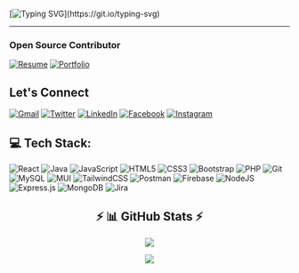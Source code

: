 [![Typing SVG](https://readme-typing-svg.demolab.com?font=Popins&weight=600&size=22&duration=6000&pause=1000&color=2784F7&center=true&width=435&lines=Hello+%F0%9F%91%8B+I'm+Kalp+Prajapati.;I'm+Software+Developer.)](https://git.io/typing-svg)
<hr>
<h3>Open Source Contributor</h3>
  
[![Resume](https://img.shields.io/badge/My_Resume-00A98F.svg?style=for-the-badge&logo=aboutdotme&logoColor=white)](https://drive.google.com/file/d/1I-gnZKiJ4xvJxmMwDDE3IA0f6vnIfdNG/view?usp=sharing)
[![Portfolio](https://img.shields.io/badge/Portfolio-%23000000.svg?style=for-the-badge&logo=firefox&logoColor=#FF7139)](https://kalp-prajapati.web.app/)

## Let's Connect 
<p align="left">
  
  [![Gmail](https://img.shields.io/badge/Gmail-D14836?style=for-the-badge&logo=gmail&logoColor=white)](mailto:kalp2002prajapati@gmail.com)
  [![Twitter](https://img.shields.io/badge/Twitter-%231DA1F2.svg?style=for-the-badge&logo=Twitter&logoColor=white)](https://twitter.com/kalpprajapati8)
  [![LinkedIn](https://img.shields.io/badge/linkedin-%230077B5.svg?style=for-the-badge&logo=linkedin&logoColor=white)](https://linkedin.com/in/kalp-prajapati-0409a020a)
  [![Facebook](https://img.shields.io/badge/Facebook-%231877F2.svg?style=for-the-badge&logo=Facebook&logoColor=white)](https://fb.com/kalp.prajapati.735)
  [	![Instagram](https://img.shields.io/badge/Instagram-%23E4405F.svg?style=for-the-badge&logo=Instagram&logoColor=white)](https://instagram.com/__k_d_2525)
  
</p>

## 💻 Tech Stack:  
<p align="left"> 
  
  ![React](https://img.shields.io/badge/react-%2320232a.svg?style=for-the-badge&logo=react&logoColor=%2361DAFB)
  ![Java](https://img.shields.io/badge/java-%23ED8B00.svg?style=for-the-badge&logo=java&logoColor=white)
  ![JavaScript](https://img.shields.io/badge/javascript-%23323330.svg?style=for-the-badge&logo=javascript&logoColor=%23F7DF1E)
  ![HTML5](https://img.shields.io/badge/html5-%23E34F26.svg?style=for-the-badge&logo=html5&logoColor=white)
  ![CSS3](https://img.shields.io/badge/css3-%231572B6.svg?style=for-the-badge&logo=css3&logoColor=white)
  ![Bootstrap](https://img.shields.io/badge/bootstrap-%23563D7C.svg?style=for-the-badge&logo=bootstrap&logoColor=white)
  ![PHP](https://img.shields.io/badge/php-%23777BB4.svg?style=for-the-badge&logo=php&logoColor=white)
  ![Git](https://img.shields.io/badge/git-%23F05033.svg?style=for-the-badge&logo=git&logoColor=white)
  ![MySQL](https://img.shields.io/badge/mysql-%2300f.svg?style=for-the-badge&logo=mysql&logoColor=white)
  ![MUI](https://img.shields.io/badge/MUI-%230081CB.svg?style=for-the-badge&logo=material-ui&logoColor=white) 
  ![TailwindCSS](https://img.shields.io/badge/tailwindcss-%2338B2AC.svg?style=for-the-badge&logo=tailwind-css&logoColor=white) 
  ![Postman](https://img.shields.io/badge/Postman-FF6C37?style=for-the-badge&logo=postman&logoColor=white) 
  ![Firebase](https://img.shields.io/badge/firebase-%23039BE5.svg?style=for-the-badge&logo=firebase)
  ![NodeJS](https://img.shields.io/badge/node.js-6DA55F?style=for-the-badge&logo=node.js&logoColor=white) 
  ![Express.js](https://img.shields.io/badge/express.js-%23404d59.svg?style=for-the-badge&logo=express&logoColor=%2361DAFB) 
  ![MongoDB](https://img.shields.io/badge/MongoDB-%234ea94b.svg?style=for-the-badge&logo=mongodb&logoColor=white) 
  ![Jira](https://img.shields.io/badge/jira-%230A0FFF.svg?style=for-the-badge&logo=jira&logoColor=white)
  
</p>
<h2 align="center">⚡ 📊 GitHub Stats ⚡</h2>
<div align="center">
  
  ![](https://github-readme-stats.vercel.app/api?username=munnokd&theme=dark&hide_border=false&include_all_commits=false&count_private=false)

  ![](https://github-readme-streak-stats.herokuapp.com/?user=munnokd&theme=dark&hide_border=false)
  
</div>
